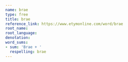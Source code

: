 ```yaml
---
name: brae
type: free
title: brae
reference_link: https://www.etymonline.com/word/brae
root_name: 
root_language: 
denotation: 
word_sums:
- sum: 'Brae + '
  respelling: brae
---
```

